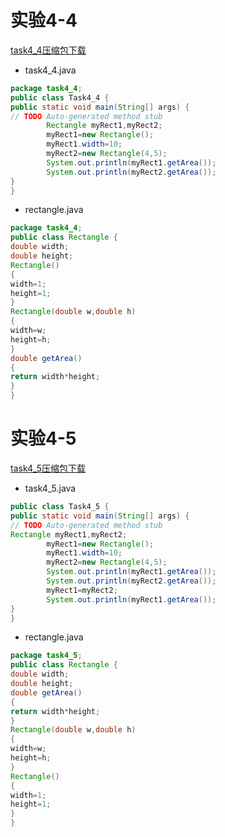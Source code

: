 # 实验4-4
[task4_4压缩包下载](https://github.com/MrMageee/mrmageee.github.io/raw/main/task4_4.rar)
- task4_4.java
```java
package task4_4;
public class Task4_4 {
public static void main(String[] args) {
// TODO Auto-generated method stub
        Rectangle myRect1,myRect2;
        myRect1=new Rectangle();
        myRect1.width=10;
        myRect2=new Rectangle(4,5);
        System.out.println(myRect1.getArea());
        System.out.println(myRect2.getArea());
}
}
```

- rectangle.java
```java
package task4_4;
public class Rectangle {
double width;
double height;
Rectangle()
{
width=1;
height=1;
}
Rectangle(double w,double h)
{
width=w;
height=h;
}
double getArea()
{
return width*height;
}
}
```

# 实验4-5
[task4_5压缩包下载](https://github.com/MrMageee/mrmageee.github.io/raw/main/task4_5.rar)
- task4_5.java
```java
public class Task4_5 {
public static void main(String[] args) {
// TODO Auto-generated method stub
Rectangle myRect1,myRect2;
        myRect1=new Rectangle();
        myRect1.width=10;
        myRect2=new Rectangle(4,5);
        System.out.println(myRect1.getArea());
        System.out.println(myRect2.getArea());
        myRect1=myRect2;
        System.out.println(myRect1.getArea());
}
}
```

- rectangle.java
```java
package task4_5;
public class Rectangle {
double width;
double height;
double getArea()
{
return width*height;
}
Rectangle(double w,double h)
{
width=w;
height=h;
}
Rectangle()
{
width=1;
height=1;
}
}
```
